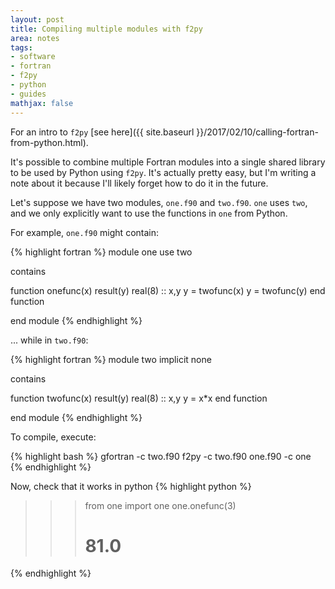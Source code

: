 ```yaml
---
layout: post
title: Compiling multiple modules with f2py
area: notes
tags:
- software
- fortran
- f2py
- python
- guides
mathjax: false
---
```


For an intro to `f2py` [see here]({{ site.baseurl }}/2017/02/10/calling-fortran-from-python.html).

It's possible to combine multiple Fortran modules into a single shared library to be used by Python using `f2py`. It's actually pretty easy, but I'm writing a note about it because I'll likely forget how to do it in the future.

Let's suppose we have two modules, `one.f90` and `two.f90`. `one` uses `two`, and we only explicitly want to use the functions in `one` from Python.

For example, `one.f90` might contain:

{% highlight fortran %}
module one
use two

contains

function onefunc(x) result(y)
    real(8) :: x,y
    y = twofunc(x)
    y = twofunc(y)
end function

end module
{% endhighlight %}

... while in `two.f90`:

{% highlight fortran %}
module two
implicit none

contains

function twofunc(x) result(y)
    real(8) :: x,y
    y = x*x
end function

end module
{% endhighlight %}

To compile, execute:

{% highlight bash %}
gfortran -c two.f90
f2py -c two.f90 one.f90 -c one
{% endhighlight %}

Now, check that it works in python
{% highlight python %}
>>> from one import one
>>> one.onefunc(3)
>>> # 81.0
{% endhighlight %}
